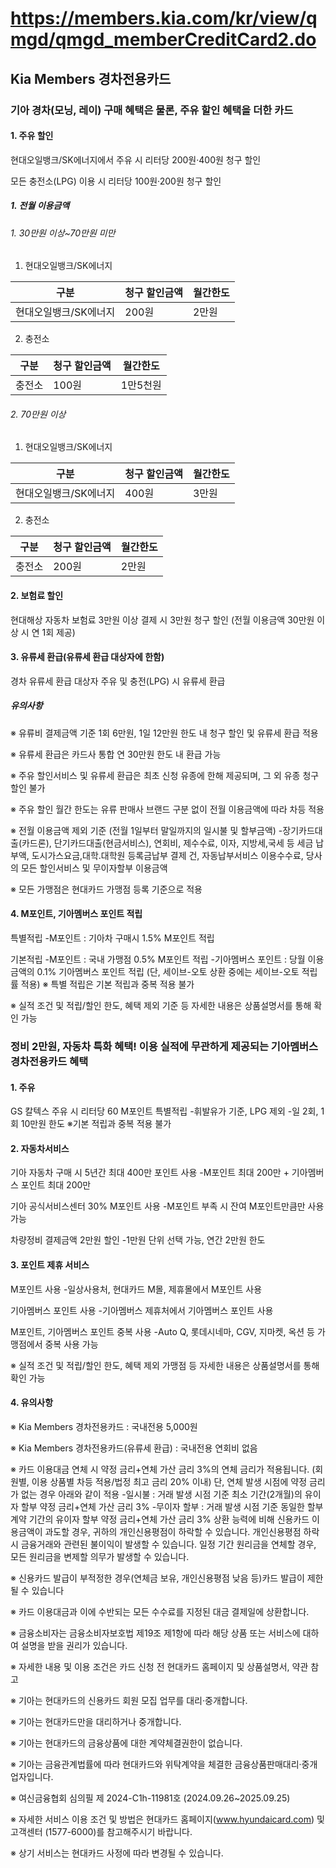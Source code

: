 # https://members.kia.com/kr/view/qmgd/qmgd_memberCreditCard2.do

## Kia Members 경차전용카드

### 기아 경차(모닝, 레이) 구매 혜택은 물론, 주유 할인 혜택을 더한 카드

#### 1. 주유 할인

현대오일뱅크/SK에너지에서 주유 시 리터당 200원·400원 청구 할인

모든 충전소(LPG) 이용 시 리터당 100원·200원 청구 할인

##### 1. 전월 이용금액

###### 1. 30만원 이상~70만원 미만

1. 현대오일뱅크/SK에너지

| 구분                | 청구 할인금액    | 월간한도  |
|--------------------|----------------|----------|
| 현대오일뱅크/SK에너지 | 200원          | 2만원     |

2. 충전소

| 구분                | 청구 할인금액    | 월간한도  |
|--------------------|----------------|----------|
| 충전소              | 100원          | 1만5천원  |

###### 2. 70만원 이상

1. 현대오일뱅크/SK에너지
 
| 구분                | 청구 할인금액    | 월간한도  |
|--------------------|----------------|----------|
| 현대오일뱅크/SK에너지 | 400원          | 3만원     |

2. 충전소

| 구분   | 청구 할인금액   | 월간한도  |
|--------|--------------|----------|
| 충전소  | 200원        | 2만원     |

#### 2. 보험료 할인

현대해상 자동차 보험료 3만원 이상 결제 시 3만원 청구 할인 (전월 이용금액 30만원 이상 시 연 1회 제공)

#### 3. 유류세 환급(유류세 환급 대상자에 한함)

경차 유류세 환급 대상자 주유 및 충전(LPG) 시 유류세 환급

##### 유의사항

※ 유류비 결제금액 기준 1회 6만원, 1일 12만원 한도 내 청구 할인 및 유류세 환급 적용

※ 유류세 환급은 카드사 통합 연 30만원 한도 내 환급 가능

※ 주유 할인서비스 및 유류세 환급은 최초 신청 유종에 한해 제공되며, 그 외 유종 청구 할인 불가

※ 주유 할인 월간 한도는 유류 판매사 브랜드 구분 없이 전월 이용금액에 따라 차등 적용

※ 전월 이용금액 제외 기준 (전월 1일부터 말일까지의 일시불 및 할부금액)
-장기카드대출(카드론), 단기카드대출(현금서비스), 연회비, 제수수료, 이자, 지방세,국세 등 세금 납부액, 도시가스요금,대학.대학원 등록금납부 결제 건, 자동납부서비스 이용수수료, 당사의 모든 할인서비스 및 무이자할부 이용금액

※ 모든 가맹점은 현대카드 가맹점 등록 기준으로 적용

#### 4. M포인트, 기아멤버스 포인트 적립

특별적립
-M포인트 : 기아차 구매시 1.5% M포인트 적립

기본적립
-M포인트 : 국내 가맹점 0.5% M포인트 적립
-기아멤버스 포인트 : 당월 이용금액의 0.1% 기아멤버스 포인트 적립
(단, 세이브-오토 상환 중에는 세이브-오토 적립률 적용)
※ 특별 적립은 기본 적립과 중복 적용 불가

※ 실적 조건 및 적립/할인 한도, 혜택 제외 기준 등 자세한 내용은 상품설명서를 통해 확인 가능

### 정비 2만원, 자동차 특화 혜택! 이용 실적에 무관하게 제공되는 기아멤버스 경차전용카드 혜택

#### 1. 주유

GS 칼텍스 주유 시 리터당 60 M포인트 특별적립
-휘발유가 기준, LPG 제외
-일 2회, 1회 10만원 한도
※기본 적립과 중복 적용 불가

#### 2. 자동차서비스

기아 자동차 구매 시 5년간 최대 400만 포인트 사용
-M포인트 최대 200만 + 기아멤버스 포인트 최대 200만

기아 공식서비스센터 30% M포인트 사용
-M포인트 부족 시 잔여 M포인트만큼만 사용 가능

차량정비 결제금액 2만원 할인
-1만원 단위 선택 가능, 연간 2만원 한도

#### 3. 포인트 제휴 서비스

M포인트 사용
-일상사용처, 현대카드 M몰, 제휴몰에서 M포인트 사용

기아멤버스 포인트 사용
-기아멤버스 제휴처에서 기아멤버스 포인트 사용

M포인트, 기아멤버스 포인트 중복 사용
-Auto Q, 롯데시네마, CGV, 지마켓, 옥션 등 가맹점에서 중복 사용 가능

※ 실적 조건 및 적립/할인 한도, 혜택 제외 가맹점 등 자세한 내용은 상품설명서를 통해 확인 가능

#### 4. 유의사항

※ Kia Members 경차전용카드 : 국내전용 5,000원

※ Kia Members 경차전용카드(유류세 환급) : 국내전용 연회비 없음

※ 카드 이용대금 연체 시 약정 금리+연체 가산 금리 3%의 연체 금리가 적용됩니다. (회원별, 이용 상품별 차등 적용/법정 최고 금리 20% 이내)
단, 연체 발생 시점에 약정 금리가 없는 경우 아래와 같이 적용
-일시불 : 거래 발생 시점 기준 최소 기간(2개월)의 유이자 할부 약정 금리+연체 가산 금리 3%
-무이자 할부 : 거래 발생 시점 기준 동일한 할부 계약 기간의 유이자 할부 약정 금리+연체 가산 금리 3%
상환 능력에 비해 신용카드 이용금액이 과도할 경우, 귀하의 개인신용평점이 하락할 수 있습니다.
개인신용평점 하락 시 금융거래와 관련된 불이익이 발생할 수 있습니다.
일정 기간 원리금을 연체할 경우, 모든 원리금을 변제할 의무가 발생할 수 있습니다.

※ 신용카드 발급이 부적정한 경우(연체금 보유, 개인신용평점 낮음 등)카드 발급이 제한될 수 있습니다

※ 카드 이용대금과 이에 수반되는 모든 수수료를 지정된 대금 결제일에 상환합니다.

※ 금융소비자는 금융소비자보호법 제19조 제1항에 따라 해당 상품 또는 서비스에 대하여 설명을 받을 권리가 있습니다.

※ 자세한 내용 및 이용 조건은 카드 신청 전 현대카드 홈페이지 및 상품설명서, 약관 참고

※ 기아는 현대카드의 신용카드 회원 모집 업무를 대리·중개합니다.

※ 기아는 현대카드만을 대리하거나 중개합니다.

※ 기아는 현대카드의 금융상품에 대한 계약체결권한이 없습니다.

※ 기아는 금융관계법률에 따라 현대카드와 위탁계약을 체결한 금융상품판매대리·중개업자입니다.

※ 여신금융협회 심의필 제 2024-C1h-11981호 (2024.09.26~2025.09.25)

※ 자세한 서비스 이용 조건 및 방법은 현대카드 홈페이지(www.hyundaicard.com) 및 고객센터 (1577-6000)를 참고해주시기 바랍니다.

※ 상기 서비스는 현대카드 사정에 따라 변경될 수 있습니다.